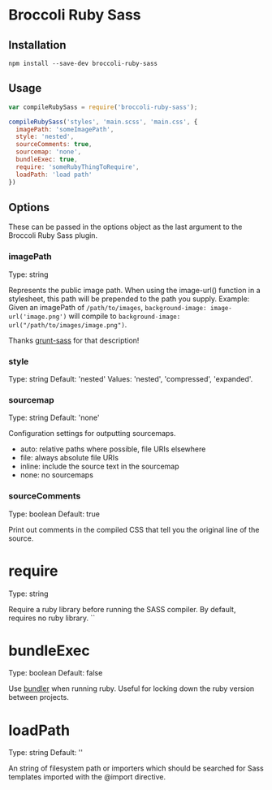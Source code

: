 # Broccoli Ruby Sass

## Installation

`npm install --save-dev broccoli-ruby-sass`

## Usage

```javascript
var compileRubySass = require('broccoli-ruby-sass');

compileRubySass('styles', 'main.scss', 'main.css', {
  imagePath: 'someImagePath',
  style: 'nested',
  sourceComments: true,
  sourcemap: 'none',
  bundleExec: true,
  require: 'someRubyThingToRequire',
  loadPath: 'load path'
})
```

## Options

These can be passed in the options object as the last argument
to the Broccoli Ruby Sass plugin.

### imagePath

Type: string

Represents the public image path. When using the image-url() function in a stylesheet,
this path will be prepended to the path you supply. Example: Given an imagePath of
`/path/to/images`, `background-image: image-url('image.png')` will compile to 
`background-image: url("/path/to/images/image.png")`.

Thanks [grunt-sass] for that description!

### style

Type: string
Default: 'nested'
Values: 'nested', 'compressed', 'expanded'.

### sourcemap

Type: string
Default: 'none'

Configuration settings for outputting sourcemaps.

* auto: relative paths where possible, file URIs elsewhere
* file: always absolute file URIs
* inline: include the source text in the sourcemap
* none: no sourcemaps

### sourceComments

Type: boolean
Default: true

Print out comments in the compiled CSS that tell you the original line of the
source.

# require

Type: string

Require a ruby library before running the SASS compiler.
By default, requires no ruby library.
``

# bundleExec
Type: boolean
Default: false

Use [bundler][bundler] when running ruby. Useful for
locking down the ruby version between projects.

# loadPath
Type: string
Default: ''

An string of filesystem path or importers which should be searched for Sass templates imported with the @import directive.

<!-- links -->

[bundler]: http://bundler.io/
[grunt-sass]: https://www.npmjs.org/package/grunt-sass
